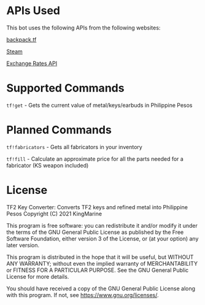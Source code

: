 APIs Used
======
This bot uses the following APIs from the following websites:

[backpack.tf](backpack.tf)

[Steam](steampowered.com)

[Exchange Rates API](exchangeratesapi.io)

Supported Commands
======
`tf!get` - Gets the current value of metal/keys/earbuds in Philippine Pesos

Planned Commands
======
`tf!fabricators` - Gets all fabricators in your inventory

`tf!fill` - Calculate an approximate price for all the parts needed for a fabricator (KS weapon included)

License
======
TF2 Key Converter: Converts TF2 keys and refined metal into Philippine Pesos
Copyright (C) 2021  KingMarine

This program is free software: you can redistribute it and/or modify
it under the terms of the GNU General Public License as published by
the Free Software Foundation, either version 3 of the License, or
(at your option) any later version.

This program is distributed in the hope that it will be useful,
but WITHOUT ANY WARRANTY; without even the implied warranty of
MERCHANTABILITY or FITNESS FOR A PARTICULAR PURPOSE.  See the
GNU General Public License for more details.

You should have received a copy of the GNU General Public License
along with this program.  If not, see <https://www.gnu.org/licenses/>.